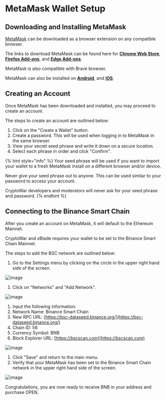 # MetaMask Wallet Setup

## Downloading and Installing MetaMask

[MetaMask](https://metamask.io/) can be downloaded as a browser extension on any compatible browser.

The links to download MetaMask can be found here for [**Chrome Web Store**](https://chrome.google.com/webstore/detail/metamask/nkbihfbeogaeaoehlefnkodbefgpgknn), [**Firefox Add-ons**](https://addons.mozilla.org/en-US/firefox/addon/ether-metamask/), and [**Edge Add-ons**](https://microsoftedge.microsoft.com/addons/detail/metamask/ejbalbakoplchlghecdalmeeeajnimhm).

MetaMask is also compatible with Brave browser.

MetaMask can also be installed on [**Android**](https://play.google.com/store/apps/details?id=io.metamask\&hl=en\_US\&ref=producthunt&\_branch\_match\_id=739701339152755845), and [**iOS**](https://apps.apple.com/us/app/metamask/id1438144202?\_branch\_match\_id=739701339152755845).

## Creating an Account

Once MetaMask has been downloaded and installed, you may proceed to create an account.

The steps to create an account are outlined below:

1. Click on the "Create a Wallet" button.
2. Create a password. This will be used when logging in to MetaMask in the same browser.
3. View your secret seed phrase and write it down on a secure location.
4. Select each phrase in order and click "Confirm".

{% hint style="info" %}
Your seed phrase will be used if you want to import your wallet to a fresh MetaMask install on a different browser and/or device.

Never give your seed phrase out to anyone. This can be used similar to your password to access your account.

CryptoWar developers and moderators will never ask for your seed phrase and password.
{% endhint %}

## Connecting to the Binance Smart Chain

After you create an account on MetaMask, it will default to the Ethereum Mainnet.

CryptoWar and xBlade requires your wallet to be set to the Binance Smart Chain Mainnet.

The steps to add the BSC network are outlined below:

1. Go to the Settings menu by clicking on the circle in the upper right hand side of the screen.

![image](https://user-images.githubusercontent.com/90205972/133460694-bd3d6080-1214-43ff-b6f3-af568483b3b8.png)

1. Click on "Networks" and "Add Network".

![image](https://user-images.githubusercontent.com/90205972/133461010-31b2878c-0af2-4d1b-9993-c73886dbf7c5.png)

1. Input the following information:
2. Network Name: Binance Smart Chain
3. New RPC URL: [https://bsc-dataseed.binance.org/](https://bsc-dataseed.binance.org/)
4. Chain ID: 56
5. Currency Symbol: BNB
6. Block Explorer URL: [https://bscscan.com](https://bscscan.com)

![image](https://user-images.githubusercontent.com/90205972/133461401-c0c6dd8b-236c-4460-af33-2504b51c961b.png)

1. Click "Save" and return to the main menu.
2. Verify that your MetaMask has been set to the Binance Smart Chain network in the upper right hand side of the screen.

![image](https://user-images.githubusercontent.com/90205972/133461564-cc288dc1-d1f2-4723-b4a7-f98e18f2caee.png)

Congratulations, you are now ready to receive BNB in your address and purchase OPEN.
